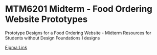 # MTM6201 Midterm - Food Ordering Website Prototypes
Prototype Designs for a Food Ordering Website - Midterm Resources for Students without Design Foundations I designs

[Figma Link](https://www.figma.com/file/PgaBgjCEluiCazGPx2al5Q/Burger/duplicate?node-id=0%3A1)
